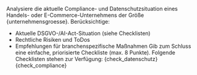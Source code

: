 Analysiere die aktuelle Compliance- und Datenschutzsituation eines Handels- oder E-Commerce-Unternehmens der Größe {unternehmensgroesse}.
Berücksichtige:
- Aktuelle DSGVO-/AI-Act-Situation (siehe Checklisten)
- Rechtliche Risiken und ToDos
- Empfehlungen für branchenspezifische Maßnahmen
Gib zum Schluss eine einfache, priorisierte Checkliste (max. 8 Punkte).
Folgende Checklisten stehen zur Verfügung:
{check_datenschutz}
{check_compliance}
